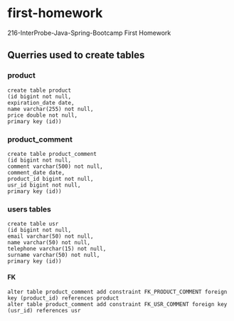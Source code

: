 # first-homework
216-InterProbe-Java-Spring-Bootcamp First Homework


## Querries used to create tables


### product
```
create table product 
(id bigint not null, 
expiration_date date, 
name varchar(255) not null, 
price double not null, 
primary key (id))
```

### product_comment

```
create table product_comment 
(id bigint not null, 
comment varchar(500) not null, 
comment_date date, 
product_id bigint not null, 
usr_id bigint not null, 
primary key (id))
```

### users tables

```
create table usr 
(id bigint not null, 
email varchar(50) not null, 
name varchar(50) not null, 
telephone varchar(15) not null, 
surname varchar(50) not null, 
primary key (id))
```

#### FK
```
alter table product_comment add constraint FK_PRODUCT_COMMENT foreign key (product_id) references product
alter table product_comment add constraint FK_USR_COMMENT foreign key (usr_id) references usr
```